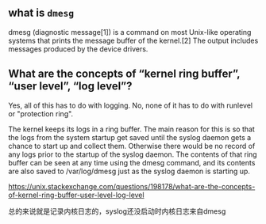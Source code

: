 ## what is `dmesg`
dmesg (diagnostic message[1]) is a command on most Unix-like operating systems that prints the message buffer of the kernel.[2] The output includes messages produced by the device drivers.

## What are the concepts of “kernel ring buffer”, “user level”, “log level”?
Yes, all of this has to do with logging. No, none of it has to do with runlevel or "protection ring".

The kernel keeps its logs in a ring buffer. The main reason for this is so that the logs from the system startup get saved until the syslog daemon gets a chance to start up and collect them. Otherwise there would be no record of any logs prior to the startup of the syslog daemon. The contents of that ring buffer can be seen at any time using the dmesg command, and its contents are also saved to /var/log/dmesg just as the syslog daemon is starting up.

https://unix.stackexchange.com/questions/198178/what-are-the-concepts-of-kernel-ring-buffer-user-level-log-level

总的来说就是记录内核日志的，syslog还没启动时内核日志来自dmesg



